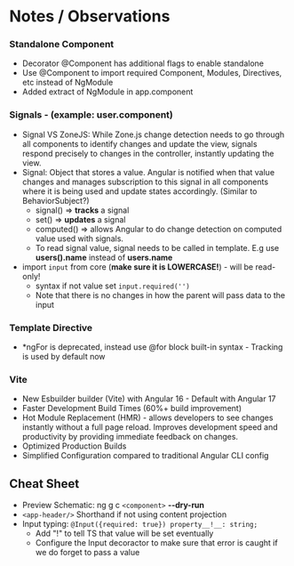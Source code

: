 # Notes / Observations

### Standalone Component
* Decorator @Component has additional flags to enable standalone
* Use @Component to import required Component, Modules, Directives, etc instead of NgModule
* Added extract of NgModule in app.component

### Signals - (example: user.component)
* Signal VS ZoneJS: While Zone.js change detection needs to go through all components to identify changes and update the view, signals respond precisely to changes in the controller, instantly updating the view.
* Signal: Object that stores a value. Angular is notified when that value changes and manages subscription to this signal in all components where it is being used and update states accordingly. (Similar to BehaviorSubject?)
    * signal() => __tracks__ a signal 
    * set() => __updates__ a signal
    * computed() => allows Angular to do change detection on computed value used with signals. 
    * To read signal value, signal needs to be called in template. E.g use __users().name__ instead of __users.name__
* import `input` from core (__make sure it is LOWERCASE!__) - will be read-only!
    * syntax if not value set `input.required('')` 
    * Note that there is no changes in how the parent will pass data to the input

### Template Directive
* *ngFor is deprecated, instead use @for block built-in syntax - Tracking is used by default now

### Vite
* New Esbuilder builder (Vite) with Angular 16 - Default with Angular 17
* Faster Development Build Times (60%+ build improvement)
* Hot Module Replacement (HMR) - allows developers to see changes instantly without a full page reload. Improves development speed and productivity by providing immediate feedback on changes.
* Optimized Production Builds
* Simplified Configuration compared to traditional Angular CLI config

## Cheat Sheet
* Preview Schematic: ng g c `<component>` __--dry-run__
* `<app-header/>` Shorthand if not using content projection
* Input typing: `@Input({required: true}) property__!__: string;` 
    * Add "!" to tell TS that value will be set eventually
    * Configure the Input decoractor to make sure that error is caught if we do forget to pass a value